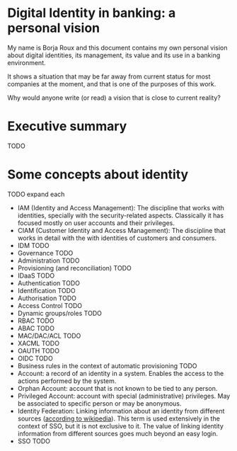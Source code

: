 # Digital Identity in banking: a personal vision

My name is Borja Roux and this document contains my own personal vision about digital identities, its management, its value and its use in a banking environment.

It shows a situation that may be far away from current status for most companies at the moment, and that is one of the purposes of this work.

Why would anyone write (or read) a vision that is close to current reality?

# Executive summary

TODO

# Some concepts about identity

TODO expand each

- IAM (Identity and Access Management): The discipline that works with identities, specially with the security-related aspects. Classically it has focused mostly on user accounts and their privileges.
- CIAM (Customer Identity and Access Management): The discipline that works in detail with the with identities of customers and consumers.
- IDM TODO
- Governance TODO
- Administration TODO
- Provisioning (and reconciliation) TODO
- IDaaS TODO
- Authentication TODO
- Identification TODO
- Authorisation TODO
- Access Control TODO
- Dynamic groups/roles TODO
- RBAC TODO
- ABAC TODO
- MAC/DAC/ACL TODO
- XACML TODO
- OAUTH TODO
- OIDC TODO
- Business rules in the context of automatic provisioning TODO
- Account: a record of an identity in a system. Enables the access to the actions performed by the system.
- Orphan Account: account that is not known to be tied to any person.
- Privileged Account: account with special (administrative) privileges. May be associated to specific person or may be anonymous.
- Identity Federation: Linking information about an identity from different sources ([according to wikipedia](https://en.wikipedia.org/wiki/Federated_identity)). This term is used extensively in the context of SSO, but it is not exclusive to it. The value of linking identity information from different sources goes much beyond an easy login.
- SSO TODO
